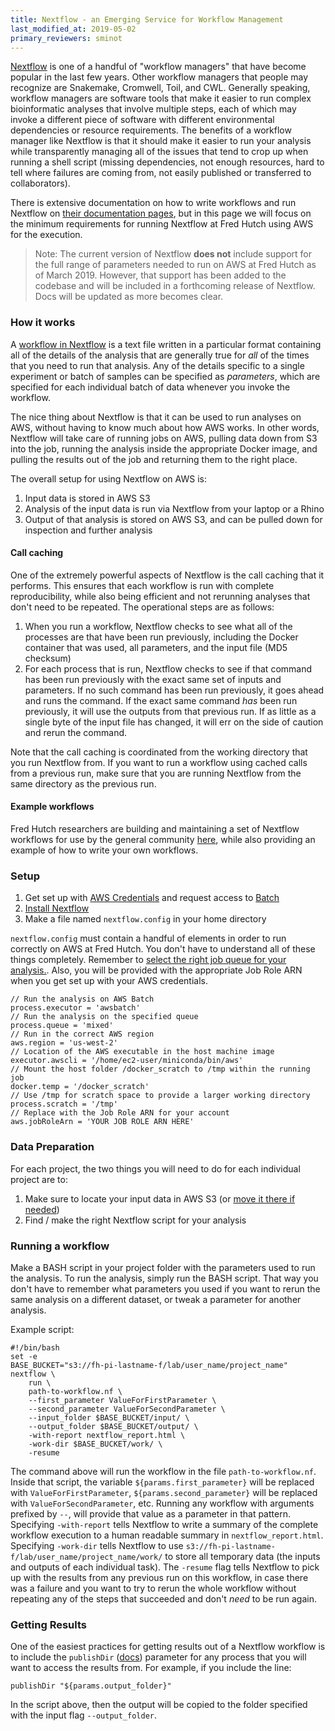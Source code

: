 ```yaml
---
title: Nextflow - an Emerging Service for Workflow Management
last_modified_at: 2019-05-02
primary_reviewers: sminot
---
```


[Nextflow](https://www.nextflow.io/) is one of a handful of "workflow managers" that have become popular in the last few years. Other workflow managers that people may recognize are Snakemake, Cromwell, Toil, and CWL. Generally speaking, workflow managers are software tools that make it easier to run complex bioinformatic analyses that involve multiple steps, each of which may invoke a different piece of software with different environmental dependencies or resource requirements. The benefits of a workflow manager like Nextflow is that it should make it easier to run your analysis while transparently managing all of the issues that tend to crop up when running a shell script (missing dependencies, not enough resources, hard to tell where failures are coming from, not easily published or transferred to collaborators).

There is extensive documentation on how to write workflows and run Nextflow on [their documentation pages](https://www.nextflow.io/docs/latest/index.html), but in this page we will focus on the minimum requirements for running Nextflow at Fred Hutch using AWS for the execution.

>Note:  The current version of Nextflow **does not** include support for the full range of parameters needed to run on AWS at Fred Hutch as of March 2019. However, that support has been added to the codebase and will be included in a forthcoming release of Nextflow.  Docs will be updated as more becomes clear.
### How it works

A [workflow in Nextflow](https://www.nextflow.io/docs/latest/getstarted.html#your-first-script) is a text file written in a particular format containing all of the details of the analysis that are generally true for _all_ of the times that you need to run that analysis. Any of the details specific to a single experiment or batch of samples can be specified as _parameters_, which are specified for each individual batch of data whenever you invoke the workflow.

The nice thing about Nextflow is that it can be used to run analyses on AWS, without having to know much about how AWS works. In other words, Nextflow will take care of running jobs on AWS, pulling data down from S3 into the job, running the analysis inside the appropriate Docker image, and pulling the results out of the job and returning them to the right place.

The overall setup for using Nextflow on AWS is:

  1. Input data is stored in AWS S3
  2. Analysis of the input data is run via Nextflow from your laptop or a Rhino
  3. Output of that analysis is stored on AWS S3, and can be pulled down for inspection and further analysis

#### Call caching

One of the extremely powerful aspects of Nextflow is the call caching that it performs. This ensures that each workflow is run with complete reproducibility, while also being efficient and not rerunning analyses that don't need to be repeated. The operational steps are as follows:

  1. When you run a workflow, Nextflow checks to see what all of the processes are that have been run previously, including the Docker container that was used, all parameters, and the input file (MD5 checksum)
  2. For each process that is run, Nextflow checks to see if that command has been run previously with the exact same set of inputs and parameters. If no such command has been run previously, it goes ahead and runs the command. If the exact same command _has_ been run previously, it will use the outputs from that previous run. If as little as a single byte of the input file has changed, it will err on the side of caution and rerun the command.

Note that the call caching is coordinated from the working directory that you run Nextflow from. If you want to run a workflow using cached calls from a previous run, make sure that you are running Nextflow from the same directory as the previous run.

#### Example workflows
Fred Hutch researchers are building and maintaining a set of Nextflow workflows for use by the general community [here](https://github.com/FredHutch/reproducible-workflows/tree/master/nextflow), while also providing an example of how to write your own workflows.

### Setup

  1. Get set up with [AWS Credentials](/scicomputing/access_credentials/#amazon-web-services-aws) and request access to [Batch](#get-aws-credentials-and-access)
  2. [Install Nextflow](https://www.nextflow.io/docs/latest/getstarted.html#installation)
  3. Make a file named `nextflow.config` in your home directory

`nextflow.config` must contain a handful of elements in order to run correctly on AWS at Fred Hutch. You don't have to understand all of these things completely. Remember to [select the right job queue for your analysis.](#choose-a-job-queue).  Also, you will be provided with the appropriate Job Role ARN when you get set up with your AWS credentials.

```
// Run the analysis on AWS Batch
process.executor = 'awsbatch'
// Run the analysis on the specified queue
process.queue = 'mixed'
// Run in the correct AWS region
aws.region = 'us-west-2'
// Location of the AWS executable in the host machine image
executor.awscli = '/home/ec2-user/miniconda/bin/aws'
// Mount the host folder /docker_scratch to /tmp within the running job
docker.temp = '/docker_scratch'
// Use /tmp for scratch space to provide a larger working directory
process.scratch = '/tmp'
// Replace with the Job Role ARN for your account
aws.jobRoleArn = 'YOUR JOB ROLE ARN HERE'
```



### Data Preparation

For each project, the two things you will need to do for each individual project
are to:

  1. Make sure to locate your input data in AWS S3 (or [move it there if needed](/scicomputing/store_objectstore/#economy-cloud-s3))
  2. Find / make the right Nextflow script for your analysis


### Running a workflow

Make a BASH script in your project folder with the parameters used to run the analysis. To run the analysis, simply run the BASH script. That way you don't have to remember what parameters you used if you want to rerun the same analysis on a different dataset, or tweak a parameter for another analysis.

Example script:

```
#!/bin/bash
set -e
BASE_BUCKET="s3://fh-pi-lastname-f/lab/user_name/project_name"
nextflow \
    run \
    path-to-workflow.nf \
    --first_parameter ValueForFirstParameter \
    --second_parameter ValueForSecondParameter \
    --input_folder $BASE_BUCKET/input/ \
    --output_folder $BASE_BUCKET/output/ \
    -with-report nextflow_report.html \
    -work-dir $BASE_BUCKET/work/ \
    -resume
```

The command above will run the workflow in the file `path-to-workflow.nf`. Inside that script, the variable `${params.first_parameter}` will be replaced with `ValueForFirstParameter`, `${params.second_parameter}` will be replaced with `ValueForSecondParameter`, etc. Running any workflow with arguments prefixed by `--`, will provide that value as a parameter in that pattern. Specifying `-with-report` tells Nextflow to write a summary of the complete workflow execution to a human readable summary in `nextflow_report.html`. Specifying `-work-dir` tells Nextflow to use `s3://fh-pi-lastname-f/lab/user_name/project_name/work/` to store all temporary data (the inputs and outputs of each individual task). The `-resume` flag tells Nextflow to pick up with the results from any previous run on this workflow, in case there was a failure and you want to try to rerun the whole workflow without repeating any of the steps that succeeded and don't *need* to be run again.


### Getting Results

One of the easiest practices for getting results out of a Nextflow workflow is to include the `publishDir` ([docs](https://www.nextflow.io/docs/latest/process.html#publishdir)) parameter for any process that you will want to access the results from. For example, if you include the line:

```
publishDir "${params.output_folder}"
```

In the script above, then the output will be copied to the folder specified with the input flag
`--output_folder`.